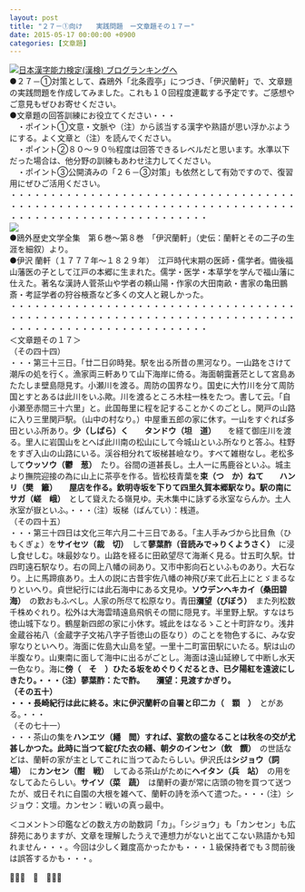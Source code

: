 ```yaml
---
layout: post
title: "２７－①向け　　実践問題　ー文章題その１７ー"
date: 2015-05-17 00:00:00 +0900
categories: [文章題]
---
```


[![](/syuusyuu9701/assets/images/２７－①向け-実践問題-ー文章題その１７ー-br_c_3028_1.gif)](http://blog.with2.net/link.php?1659096:3028 "日本漢字能力検定(漢検) ブログランキングへ")[日本漢字能力検定(漢検) ブログランキングへ](http://blog.with2.net/link.php?1659096:3028)  
●２７－①対策として、森鴎外「北条霞亭」につづき、「伊沢蘭軒」で、文章題の実践問題を作成してみました。これも１０回程度連載する予定です。ご感想やご意見もぜひお寄せください。  
●文章題の回答訓練にお役立てください・・・  
　・ポイント①文意・文脈や（注）から該当する漢字や熟語が思い浮かぶようにする。よく文章と（注）を読んでください。  
　・ポイント②８０～９０％程度は回答できるレベルだと思います。水準以下だった場合は、他分野の訓練もあわせ注力してください。  
　・ポイント③公開済みの「２６－③対策」も依然として有効ですので、復習用にぜひご活用ください。  
・・・・・・・・・・・・・・・・・・・・・・・・・・・・・・・・・・・・・・・・・・・・・・・・・・・・・・・・・・・・・・・・・・・・・・・・・・・・・・・・・・・・・・・・・・・・・・・・・  
![](/syuusyuu9701/assets/images/２７－①向け-実践問題-ー文章題その１７ー-1e810fddaecbc5e712e08701fa3e650f.jpg)  
●鴎外歴史文学全集　第６巻～第８巻　「伊沢蘭軒」（史伝：蘭軒とその二子の生涯を細叙）より。  
●伊沢 蘭軒（１７７７年～１８２９年）　江戸時代末期の医師・儒学者。備後福山藩医の子として江戸の本郷に生まれた。儒学・医学・本草学を学んで福山藩に仕えた。著名な漢詩人菅茶山や学者の頼山陽・作家の大田南畝・書家の亀田鵬斎・考証学者の狩谷棭斎など多くの文人と親しかった。  
・・・・・・・・・・・・・・・・・・・・・・・・・・・・・・・・・・・・・・・・・・・・・・・・・・・・・・・・・・・・・・・・・・・・・・・・・・・・・・・・・・・・・・・・・・・・・・・・・  
＜文章題その１７＞  
（その四十四）  
・・・第三十三日。「廿二日卯時発。駅を出る所昔の黒河なり。一山路をさけて潮斥の処を行く。漁家両三軒ありて山下海岸に倚る。海面朝靄蒼茫として宮島あたたしま壁島隠見す。小瀬川を渡る。周防の国界なり。国史に大竹川を分て周防国とすとあるは此川をいふ歟。川を渡るところ木柱一株をたつ。書して云。「自小瀬至赤間三十六里」と。此国毎里に程を記することかくのごとし。関戸の山路に入り三里関戸駅。（山中の村なり。）中屋重五郎の家に休す。一山をすぐれば多田といふ所あり。**少（しばら）く**　　**タンドウ（坦　道）**　　を経て御庄川を渡る。里人に岩国山をとへば此川南の松山にして今城山といふ所なりと答ふ。柱野をすぎ入山の山路にいる。渓谷相分れて坂梯甚嶮なり。すべて雑樹なし。老松多して**ウッソウ（鬱　葱）**　たり。谷間の道甚長し。土人一に馬鹿谷といふ。城主より撫院迎接の為に山上に茶亭を作る。皆松枝青葉を**束（つ　か）**ねて　　**ハンリ（樊　籬）**　　屋店を作る。欽明寺坂を下りて四里久賀本郷駅なり。駅の南に**サガ（嵯　峨）**　として聳えたる嶺見ゆ。夫木集中に詠ずる氷室ならんか。土人氷室が嶽といふ。・・・（注）坂梯（ばんてい）：桟道。  
（その四十五）  
・・・第三十四日は文化三年六月二十三日である。「主人手みづから比目魚（ひもくぎょ）を**サイセツ（裁　切）**　して**蓼葉酢（音読みで→りくようさく）**　に浸し食せしむ。味最妙なり。山路を経るに田畝望尽て海漸く見る。廿五町久駅。廿四町遠石駅なり。右の岡上八幡の祠あり。又市中影向石といふものあり。大石なり。上に馬蹄痕あり。土人の説に古昔宇佐八幡の神飛び来て此石上にとゞまるなりといへり。貞世紀行には此石海中にある文見ゆ。**ソウデンヘキカイ（桑田碧海）**　の歎おもふべし。人家の所尽て松原なり。青田**瀰望（びぼう）**　また列松数千株めぐれり。松外は大海雲晴遠島飛帆その間に隠見す。半里野上駅。すなはち徳山城下なり。鶴屋新四郎の家に小休す。城此をはなるゝこと十町許なり。浅井金蔵谷祐八（金蔵字子文祐八字子哲徳山の臣なり）のことを物色するに、みな安寧なりといへり。海面に佐島大山島を望。一里十二町富田駅にいたる。駅は山の半腹なり。山東南に面して海中に出るがごとし。海面は遠山延繚して中断し水天一色なり。海に**傍（　そ　）**ひたる坂をめぐりくだるとき、已夕陽紅を遠波にしきたり。・・・（注）蓼葉酢：たで酢。　　瀰望：見渡すかぎり。  
（その五十）  
・・・長崎紀行は此に終る。末に伊沢蘭軒の自署と印二**カ（　顆　）**　とがある。・・・  
（その七十一）  
・・・茶山の集を**ハンエツ（繙　閲）**すれば、宴飲の盛なることは秋冬の交が尤甚しかつた。此時に当つて綻びた衣の繕、朝夕の**インセン（飲　饌）**　の世話などは、蘭軒の家が主としてこれに当つてゐたらしい。伊沢氏は**シジョウ（詞　場）**　に**カンセン（酣　戦）**　してゐる茶山がために**ヘイタン（兵　站）**　の用をなしてゐたらしい。**サイソ（菜　蔬）**　は蘭軒の妻が常に店頭の物を買つて送つたが、或日それに自園の大根を雑へて、蘭軒の詩を添へて遣つた。・・・（注）シジョウ：文壇。カンセン：戦いの真っ最中。  
  
＜コメント＞印鑑などの数え方の助数詞「カ」。「シジョウ」も「カンセン」も広辞苑にありますが、文章を理解したうえで連想力がないと出てこない熟語かも知れません・・・。今回は少しく難度高かったかも・・・１級保持者でも３問前後は誤答するかも・・・。  
  
👋👋👋　🐑　👋👋👋  
  